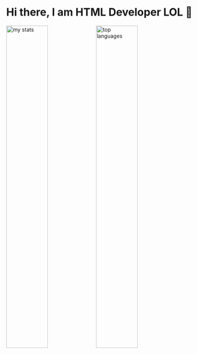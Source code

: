 # Hi there, I am HTML Developer LOL 👋
<img alt="my stats" align="left" width="47%" src="https://github-readme-stats.vercel.app/api?username=aungpyaephyo-dev&show_icons=true"> 
<img alt="top languages" align="left" width="47%" src="https://github-readme-stats.vercel.app/api/top-langs/?username=aungpyaephyo-dev&layout=compact">
